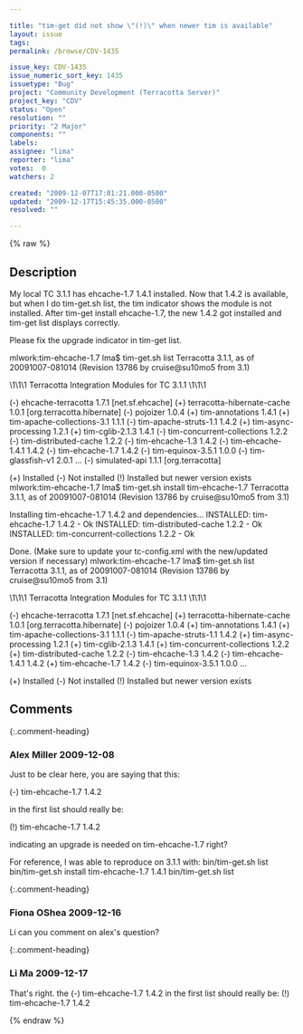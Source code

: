 ```yaml
---

title: "tim-get did not show \"(!)\" when newer tim is available"
layout: issue
tags: 
permalink: /browse/CDV-1435

issue_key: CDV-1435
issue_numeric_sort_key: 1435
issuetype: "Bug"
project: "Community Development (Terracotta Server)"
project_key: "CDV"
status: "Open"
resolution: ""
priority: "2 Major"
components: ""
labels: 
assignee: "lima"
reporter: "lima"
votes:  0
watchers: 2

created: "2009-12-07T17:01:21.000-0500"
updated: "2009-12-17T15:45:35.000-0500"
resolved: ""

---
```




{% raw %}



## Description

<div markdown="1" class="description">

My local TC 3.1.1 has ehcache-1.7 1.4.1 installed. Now that 1.4.2 is available, but when I do tim-get.sh list, the tim indicator shows the module is not installed. After tim-get install ehcache-1.7, the new 1.4.2 got installed and tim-get list displays correctly.

Please fix the upgrade indicator in tim-get list.

mlwork:tim-ehcache-1.7 lma$ tim-get.sh list
Terracotta 3.1.1, as of 20091007-081014 (Revision 13786 by cruise@su10mo5 from 3.1)

\1\1\1 Terracotta Integration Modules for TC 3.1.1 \1\1\1

(-) ehcache-terracotta 1.7.1 [net.sf.ehcache]
(+) terracotta-hibernate-cache 1.0.1 [org.terracotta.hibernate]
(-) pojoizer 1.0.4
(+) tim-annotations 1.4.1
(+) tim-apache-collections-3.1 1.1.1
(-) tim-apache-struts-1.1 1.4.2
(+) tim-async-processing 1.2.1
(+) tim-cglib-2.1.3 1.4.1
(-) tim-concurrent-collections 1.2.2
(-) tim-distributed-cache 1.2.2
(-) tim-ehcache-1.3 1.4.2
(-) tim-ehcache-1.4.1 1.4.2
(-) tim-ehcache-1.7 1.4.2
(-) tim-equinox-3.5.1 1.0.0
(-) tim-glassfish-v1 2.0.1
...
(-) simulated-api 1.1.1 [org.terracotta]

(+) Installed  (-) Not installed  (!) Installed but newer version exists
mlwork:tim-ehcache-1.7 lma$ tim-get.sh install tim-ehcache-1.7
Terracotta 3.1.1, as of 20091007-081014 (Revision 13786 by cruise@su10mo5 from 3.1)

Installing tim-ehcache-1.7 1.4.2 and dependencies...
   INSTALLED: tim-ehcache-1.7 1.4.2 - Ok
   INSTALLED: tim-distributed-cache 1.2.2 - Ok
   INSTALLED: tim-concurrent-collections 1.2.2 - Ok

Done. (Make sure to update your tc-config.xml with the new/updated version if necessary)
mlwork:tim-ehcache-1.7 lma$ tim-get.sh list
Terracotta 3.1.1, as of 20091007-081014 (Revision 13786 by cruise@su10mo5 from 3.1)

\1\1\1 Terracotta Integration Modules for TC 3.1.1 \1\1\1

(-) ehcache-terracotta 1.7.1 [net.sf.ehcache]
(+) terracotta-hibernate-cache 1.0.1 [org.terracotta.hibernate]
(-) pojoizer 1.0.4
(+) tim-annotations 1.4.1
(+) tim-apache-collections-3.1 1.1.1
(-) tim-apache-struts-1.1 1.4.2
(+) tim-async-processing 1.2.1
(+) tim-cglib-2.1.3 1.4.1
(+) tim-concurrent-collections 1.2.2
(+) tim-distributed-cache 1.2.2
(-) tim-ehcache-1.3 1.4.2
(-) tim-ehcache-1.4.1 1.4.2
(+) tim-ehcache-1.7 1.4.2
(-) tim-equinox-3.5.1 1.0.0
...

(+) Installed  (-) Not installed  (!) Installed but newer version exists


</div>

## Comments


{:.comment-heading}
### **Alex Miller** <span class="date">2009-12-08</span>

<div markdown="1" class="comment">

Just to be clear here, you are saying that this:

(-) tim-ehcache-1.7 1.4.2

in the first list should really be:

(!) tim-ehcache-1.7 1.4.2

indicating an upgrade is needed on tim-ehcache-1.7 right?

For reference, I was able to reproduce on 3.1.1 with:
  bin/tim-get.sh list
  bin/tim-get.sh install tim-ehcache-1.7 1.4.1
  bin/tim-get.sh list

</div>


{:.comment-heading}
### **Fiona OShea** <span class="date">2009-12-16</span>

<div markdown="1" class="comment">

Li 
can you comment on alex's question?

</div>


{:.comment-heading}
### **Li  Ma** <span class="date">2009-12-17</span>

<div markdown="1" class="comment">

That's right.
the (-) tim-ehcache-1.7 1.4.2  in the first list should really be:
(!) tim-ehcache-1.7 1.4.2 

</div>



{% endraw %}
